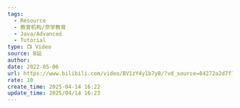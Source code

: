```yaml
---
tags:
  - Resource
  - 教育机构/奈学教育
  - Java/Advanced
  - Tutorial
type: 📺 Video
source: B站
author: 
date: 2022-05-06
url: https://www.bilibili.com/video/BV1zY4y1b7yB/?vd_source=84272a2d7f72158b38778819be5bc6ad
rate: 10
create_time: 2025-04-14 16:22
update_time: 2025/04/14 16:23
---
```

